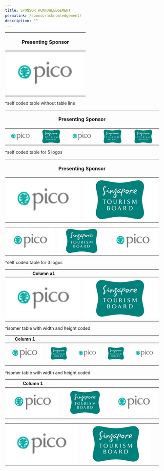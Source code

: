 ```yaml
---
title: SPONSOR ACKNOWLEDGEMENT
permalink: /sponsoracknowledgement/
description: ""
---
```

<table><style>width="250px",height="140px"</style>
<tbody><tr><th colspan="5"><p style="font-size: 16px; line-height: 20px">Presenting Sponsor</p></th>
</tr></tbody><tbody>
		<tr>
			<td colspan="1"><img style="width:250px;height:140px;" align="left" src="/images/Testing%20Sizes/pico%20250%20x%20140.png"></td>
		</tr>
	</tbody>
</table>
^self coded table without table line

<table><style>width="250px",height="140px"</style>
<thead><tr><th colspan="5"><p style="font-size: 16px; line-height: 20px"> Presenting Sponsor</p></th>
	</tr></thead>
	<tbody>
		<tr>
			<td colspan="1"><img style="width:250px;" align="left" src="/images/Testing%20Sizes/pico%20250%20x%20140.png"></td>
			<td colspan="1"><img style="width:250px;" align="left" src="/images/Testing%20Sizes/stb%20250%20x%20140%201.png"></td>
			<td colspan="1"><img style="width:250px;;" align="left" src="/images/Testing%20Sizes/pico%20250%20x%20140.png"></td>
			<td colspan="1"><img style="width:250px;" align="left" src="/images/Testing%20Sizes/stb%20250%20x%20140%201.png"></td>
	<td colspan="1"><img style="width:250px" align="left" src="/images/Testing%20Sizes/stb%20250%20x%20140%201.png"></td>
		</tr>
	</tbody>
</table>
^self coded table for 5 logos				
				
<table>
<thead><tr><th colspan="4"><p style="font-size: 16px; line-height: 20px"> Presenting Sponsor</p></th>
	</tr></thead>
	<tbody>
		<tr>
			<td colspan="1"><img style="width:250px;height:140px;" align="left" src="/images/Testing%20Sizes/pico%20250%20x%20140.png"></td>
			<td colspan="1"><img style="width:250px;height:140px;" align="left" src="/images/Testing%20Sizes/stb%20250%20x%20140%201.png"></td>
		</tr>
	</tbody></table>
	
<table>
<tbody>
		<tr>
			<td colspan="1"><img style="width:250px;" align="left" src="/images/Testing%20Sizes/pico%20250%20x%20140.png"></td>
			<td colspan="1"><img style="width:250px;" align="left" src="/images/Testing%20Sizes/stb%20250%20x%20140%201.png"></td>
			<td colspan="1"><img style="width:250px;;" align="left" src="/images/Testing%20Sizes/pico%20250%20x%20140.png"></td>
		</tr>
	</tbody>
</table>
^self coded table for 3 logos		

| Column a1| | 
| -------- | -------- | 
| <img style="width:250px;" src="/images/Testing%20Sizes/pico%20250%20x%20140.png"> |  <img style="width:250px;" src="/images/Testing%20Sizes/stb%20250%20x%20140%201.png">  |  

^isomer table with width and height coded

| Column 1 | | | | | 
| -------- | -------- | -------- | ---- | -- |
| <img style="width:250px;" src="/images/Testing%20Sizes/pico%20250%20x%20140.png"> |  <img style="width:250px;" src="/images/Testing%20Sizes/stb%20250%20x%20140%201.png">  |<img style="width:250px;" src="/images/Testing%20Sizes/pico%20250%20x%20140.png"> | <img style="width:250px;" src="/images/Testing%20Sizes/stb%20250%20x%20140%201.png">| <img style="width:250px;" src="/images/Testing%20Sizes/pico%20250%20x%20140.png">  |

^isomer table with width and height coded

| Column 1 | | | 
| -------- | -------- | -------- | 
| <img style="width:250px;" src="/images/Testing%20Sizes/pico%20250%20x%20140.png"> |  <img style="width:250px;" src="/images/Testing%20Sizes/stb%20250%20x%20140%201.png">  |<img style="width:250px;" src="/images/Testing%20Sizes/pico%20250%20x%20140.png"> | 

|  | | | 
| -------- | -------- | -------- | 
| <img style="width:250px;" src="/images/Testing%20Sizes/pico%20250%20x%20140.png"> |  <img style="width:250px;" src="/images/Testing%20Sizes/stb%20250%20x%20140%201.png">  | &nbsp; |